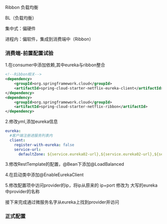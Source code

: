 Ribbon 负载均衡

BL（负载均衡）

集中式：偏硬件

进程内：偏软件，集成到消费端中（Ribbon）



### 消费端-前置配置试验

1.在consumer中添加依赖,其中eureka与ribbon整合

```xml
<!--Ribbon相关-->
<dependency>
    <groupId>org.springframework.cloud</groupId>
    <artifactId>spring-cloud-starter-netflix-eureka-client</artifactId>
</dependency>
<dependency>
    <groupId>org.springframework.cloud</groupId>
    <artifactId>spring-cloud-starter-netflix-ribbon</artifactId>
</dependency>
```

2.修改yml,添加eureka信息

```yaml
eureka:
  #客户端注册进服务列表内
  client:
    register-with-eureka: false
    service-url:
      defaultZone: ${service.eureka02-url},${service.eureka02-url},${service.eureka03-url}
```

3.修改RestTemplate的配置，@Bean下添加@LoadBalanced

4.在启动类中添加@EnableEurekaClient

5.修改配置项中访问provider的ip，将ip从原来的 ip+port 修改为 大写的eureka中provider的名称



接下来完成通过微服务名字从eureka上找到provider并访问





### 正式配置


